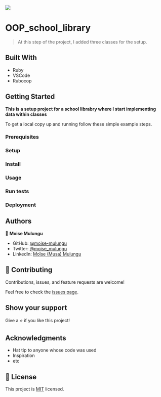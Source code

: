 ![](https://img.shields.io/badge/Microverse-blueviolet)

# OOP_school_library

> At this step of the project, I added three classes for the setup.


## Built With

- Ruby
- VSCode
- Rubocop


## Getting Started

**This is a setup project for a school librabry where I start implementing data within classes**


To get a local copy up and running follow these simple example steps.

### Prerequisites

### Setup

### Install

### Usage

### Run tests

### Deployment



## Authors

👤 **Moise Mulungu**

- GitHub: [@moise-mulungu](https://github.com/moise-mulungu)
- Twitter: [@moise_mulungu](https://twitter.com/moise_mulungu)
- LinkedIn: [Moïse (Musa) Mulungu](https://www.linkedin.com/in/moisemulungu/)


## 🤝 Contributing

Contributions, issues, and feature requests are welcome!

Feel free to check the [issues page](https://github.com/moise-mulungu/OOP_school_library/issues).

## Show your support

Give a ⭐️ if you like this project!

## Acknowledgments

- Hat tip to anyone whose code was used
- Inspiration
- etc

## 📝 License

This project is [MIT](./MIT.md) licensed.